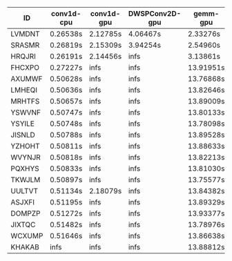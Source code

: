 |ID|conv1d-cpu|conv1d-gpu|DWSPConv2D-gpu|gemm-gpu|avg|
|-|-|-|-|-|-|
|LVMDNT|0.26538s|2.12785s|4.06467s|2.33276s|2.19766s|
|SRASMR|0.26819s|2.15309s|3.94254s|2.54960s|2.22835s|
|HRQJRI|0.26191s|2.14456s|infs|3.13861s|infs|
|FHCXPO|0.27227s|infs|infs|13.91951s|infs|
|AXUMWF|0.50628s|infs|infs|13.76868s|infs|
|LMHEQI|0.50636s|infs|infs|13.82646s|infs|
|MRHTFS|0.50657s|infs|infs|13.89009s|infs|
|YSWVNF|0.50747s|infs|infs|13.80133s|infs|
|YSYILE|0.50748s|infs|infs|13.78098s|infs|
|JISNLD|0.50788s|infs|infs|13.89528s|infs|
|YZHOHT|0.50811s|infs|infs|13.88633s|infs|
|WVYNJR|0.50818s|infs|infs|13.82213s|infs|
|PQXHYS|0.50833s|infs|infs|13.81030s|infs|
|TKWJLM|0.50897s|infs|infs|13.75577s|infs|
|UULTVT|0.51134s|2.18079s|infs|13.84382s|infs|
|ASJXFI|0.51195s|infs|infs|13.89329s|infs|
|DOMPZP|0.51272s|infs|infs|13.93377s|infs|
|JIXTQC|0.51482s|infs|infs|13.78976s|infs|
|WCXUMP|0.51646s|infs|infs|13.86638s|infs|
|KHAKAB|infs|infs|infs|13.88812s|infs|
